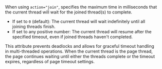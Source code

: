 When using `action="join"`, specifies the maximum time in milliseconds that the current thread will wait for the joined thread(s) to complete.
            
* If set to `0` (default): The current thread will wait indefinitely until all joining threads finish.
* If set to any positive number: The current thread will resume after the specified timeout, even if joined threads haven't completed.

This attribute prevents deadlocks and allows for graceful timeout handling in multi-threaded operations. When the current thread is the page thread, the page continues waiting until either the threads complete or the timeout expires, regardless of page timeout settings.